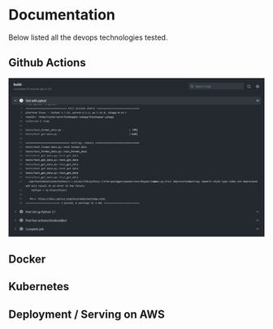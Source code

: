 # Documentation
Below listed all the devops technologies tested. 

## Github Actions

![Github Actions](github_actions.jpg)

## Docker



## Kubernetes


## Deployment / Serving on AWS
